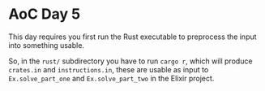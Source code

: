 # AoC Day 5

This day requires you first run the Rust executable to preprocess the input into something usable.

So, in the `rust/` subdirectory you have to run `cargo r`, which will produce `crates.in` and `instructions.in`,
these are usable as input to `Ex.solve_part_one` and `Ex.solve_part_two` in the Elixir project.
